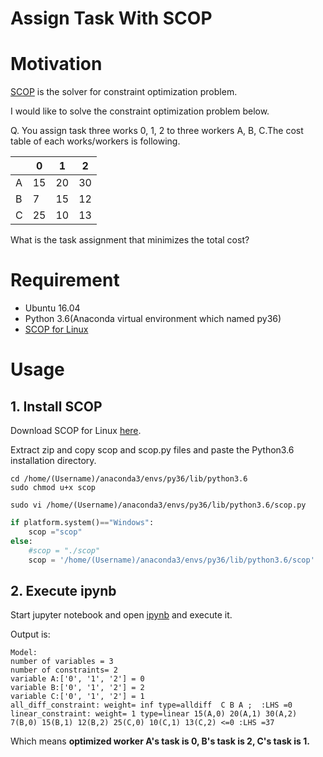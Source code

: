 # Assign Task With SCOP

# Motivation

[SCOP](http://logopt.com/scop.htm) is the solver for constraint optimization problem.

I would like to solve the constraint optimization problem below.

Q. You assign task three works 0, 1, 2 to three workers A, B, C.The cost table of each works/workers is following.

|  | 0 | 1 | 2 |
----|----|----|----|
|A | 15 | 20 | 30 |
|B | 7 | 15 | 12 |
|C | 25 | 10 | 13 |

What is the task assignment that minimizes the total cost?

# Requirement

* Ubuntu 16.04
* Python 3.6(Anaconda virtual environment which named py36)
* [SCOP for Linux](http://logopt.com/scop.htm)

# Usage

## 1. Install SCOP

Download SCOP for Linux [here](http://logopt.com/scop/SCOPtrialVersionLinux.zip).

Extract zip and copy scop and scop.py files and paste the Python3.6 installation directory.

```:Terminal
cd /home/(Username)/anaconda3/envs/py36/lib/python3.6
sudo chmod u+x scop
```

```
sudo vi /home/(Username)/anaconda3/envs/py36/lib/python3.6/scop.py
```

```:scop.py
if platform.system()=="Windows":
    scop ="scop"
else:
    #scop = "./scop"
    scop = '/home/(Username)/anaconda3/envs/py36/lib/python3.6/scop'
```

## 2. Execute ipynb

Start jupyter notebook and open [ipynb](https://github.com/arkB/AssignTaskWithSCOP/blob/master/task_assign.ipynb) and execute it.

Output is:

```｀
Model: 
number of variables = 3  
number of constraints= 2  
variable A:['0', '1', '2'] = 0 
variable B:['0', '1', '2'] = 2 
variable C:['0', '1', '2'] = 1 
all_diff_constraint: weight= inf type=alldiff  C B A ;  :LHS =0  
linear_constraint: weight= 1 type=linear 15(A,0) 20(A,1) 30(A,2) 7(B,0) 15(B,1) 12(B,2) 25(C,0) 10(C,1) 13(C,2) <=0 :LHS =37 
```

Which means **optimized worker A's task is 0, B's task is 2, C's task is 1.**
